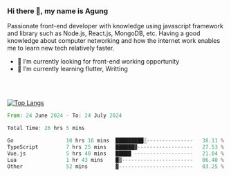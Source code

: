 ### Hi there 👋, my name is Agung
Passionate front-end developer with knowledge using javascript framework and library such as Node.js, React.js, MongoDB, etc. Having a good knowledge about computer networking and how the internet work enables me to learn new tech relatively faster.

<!--
**agungfir98/agungfir98** is a ✨ _special_ ✨ repository because its `README.md` (this file) appears on your GitHub profile.
-->

- 🔭 I’m currently looking for front-end working opportunity
- 🌱 I’m currently learning flutter, Writting
<br/>
<br/>

[![Top Langs](https://github-readme-stats.vercel.app/api/top-langs/?username=agungfir98&langs_count=5)](https://github.com/anuraghazra/github-readme-stats)

<!--START_SECTION:waka-->

```rust
From: 24 June 2024 - To: 24 July 2024

Total Time: 26 hrs 5 mins

Go                 10 hrs 16 mins  █████████░---------------   38.11 %
TypeScript         7 hrs 25 mins   ██████▓------------------   27.53 %
Vue.js             5 hrs 40 mins   █████ -------------------   21.04 %
Lua                1 hr 43 mins    █▒-----------------------   06.40 %
Other              52 mins         ▓------------------------   03.25 %
```

<!--END_SECTION:waka-->
